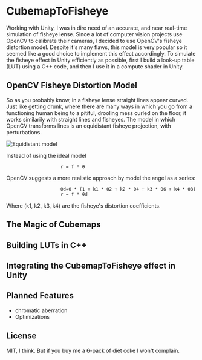 # CubemapToFisheye
Working with Unity, I was in dire need of an accurate, and near real-time simulation of fisheye lense. Since a lot of computer vision projects use OpenCV to calibrate their cameras, I decided to use OpenCV's fisheye distortion model. Despite it's many flaws, this model is very popular so it seemed like a good choice to implement this effect accordingly. To simulate the fisheye effect in Unity efficiently as possible, first I build a look-up table (LUT) using a C++ code, and then I use it in a compute shader in Unity.

## OpenCV Fisheye Distortion Model
So as you probably know, in a fisheye lense straight lines appear curved. Just like getting drunk, where there are many ways in which you go from a functioning human being to a pitiful, drooling mess curled on the floor, it works similarily with straight lines and fisheyes. The model in which OpenCV transforms lines is an equidistant fisheye projection, with perturbations. 

![Equidistant model](https://www.researchgate.net/publication/299374422/figure/fig5/AS:349739804577799@1460395875601/Equidistant-projection-equidistant-projection-th-90dc-R-35.png)

Instead of using the ideal model

                        r = f * θ 
                        
OpenCV suggests a more realistic approach by model the angel as a series:

                        θd=θ * (1 + k1 * θ2 + k2 * θ4 + k3 * θ6 + k4 * θ8)
                        r = f * θd
                        
Where (k1, k2, k3, k4) are the fisheye's distortion coefficients. 

## The Magic of Cubemaps


## Building LUTs in C++


## Integrating the CubemapToFisheye effect in Unity


## Planned Features
- chromatic aberration
- Optimizations

## License
MIT, I think. But if you buy me a 6-pack of diet coke I won't complain.
